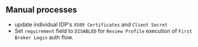 ## Manual processes

- update individual IDP's `X509 Certificates` and `Client Secret`
- Set `requirement` field to `DISABLED` for `Review Profile` execution of `First Broker Login` auth flow.
